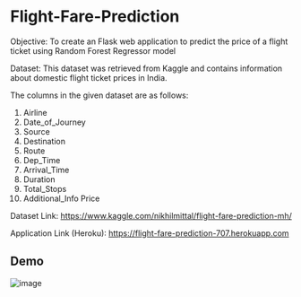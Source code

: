 # Flight-Fare-Prediction

Objective: To create an Flask web application to predict the price of a flight ticket using Random Forest Regressor model

Dataset: This dataset was retrieved from Kaggle and contains information about domestic flight ticket prices in India.

The columns in the given dataset are as follows:

1. Airline
2. Date_of_Journey
3. Source
4. Destination
5. Route
6. Dep_Time
7. Arrival_Time
8. Duration
9. Total_Stops
10. Additional_Info	Price

Dataset Link: https://www.kaggle.com/nikhilmittal/flight-fare-prediction-mh/

Application Link (Heroku): https://flight-fare-prediction-707.herokuapp.com

## Demo

![image](https://user-images.githubusercontent.com/43120890/117564629-39f03e80-b06a-11eb-8349-dd3491b63c0b.png)



